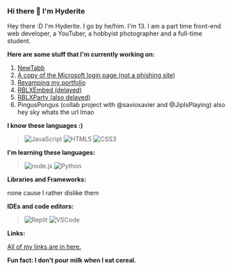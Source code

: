 ### Hi there 👋 I'm **Hyderite**

<!--
**Hyderite/Hyderite** is a ✨ _special_ ✨ repository because its `README.md` (this file) appears on your GitHub profile.

Here are some ideas to get you started:

- 🔭 I’m currently working on ...
- 🌱 I’m currently learning ...
- 👯 I’m looking to collaborate on ...
- 🤔 I’m looking for help with ...
- 💬 Ask me about ...
- 📫 How to reach me: ...
- 😄 Pronouns: ...
- ⚡ Fun fact: ...
-->

Hey there :D I'm Hyderite. I go by he/him. I'm 13. I am a part time front-end web developer, a YouTuber, a hobbyist photographer and a full-time student. 

**Here are some stuff that I'm currently working on:**

1. <a href="https://newtabb.gq" target="_blank">NewTabb</a>
2. <a href="https://ms-copy.hyderite.repl.co" target="_blank">A copy of the Microsoft login page (not a phishing site)</a>
3. <a href="https://hyderite.ml" target="_blank">Revamping my portfolio</a>
4. <a href="https://rblxembed.hyderite.repl.co" target="_blank">RBLXEmbed (delayed)</a>
5. <a href="https://rblxparty.hyderite.repl.co" target="_blank">RBLXParty (also delayed)</a>
6. PingusPongus (collab project with @savioxavier and @JipIsPlaying) also hey sky whats the url lmao

**I know these languages :)**

> ![JavaScript](https://img.shields.io/badge/JavaScript-F7DF1E?style=for-the-badge&logo=javascript&logoColor=black)
> ![HTML5](https://img.shields.io/badge/html5-%23E34F26.svg?style=for-the-badge&logo=html5&logoColor=white)
> ![CSS3](https://img.shields.io/badge/CSS3-blue?style=for-the-badge&logo=css3&logoColor=white)

**I'm learning these languages:**

> ![node.js](https://img.shields.io/badge/node.js-43853D?style=for-the-badge&logo=node.js&logoColor=white)
> ![Python](https://img.shields.io/badge/python-3670A0?style=for-the-badge&logo=python&logoColor=ffdd54)

**Libraries and Frameworks:**

none cause I rather dislike them

**IDEs and code editors:**

> ![Replit](https://img.shields.io/badge/Replit-black?style=for-the-badge&logo=replit)
> ![VSCode](https://img.shields.io/badge/VSCode-blue?style=for-the-badge&logo=visualstudiocode)

**Links:**

<a href="https://hyderite.ml/#footer" target="_blank">All of my links are in here.</a>

**Fun fact: I don't pour milk when I eat cereal.**
